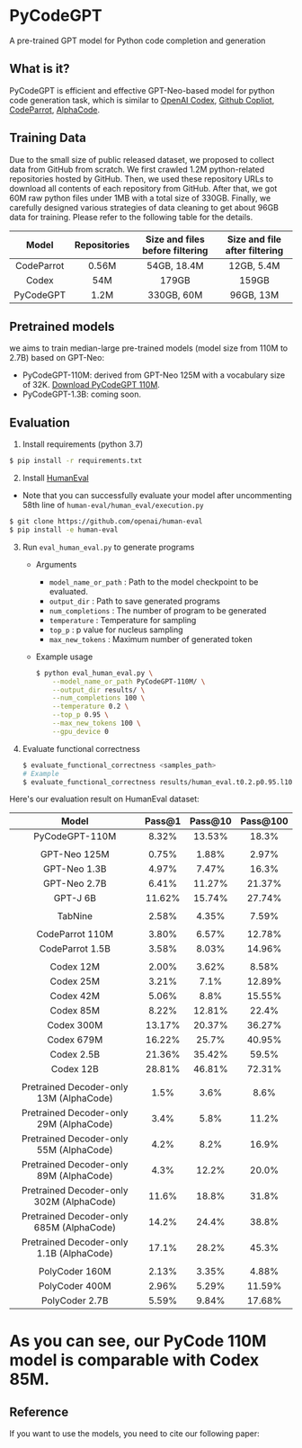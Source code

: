 # PyCodeGPT
A pre-trained GPT model for Python code completion and generation

## What is it?

PyCodeGPT is efficient and effective GPT-Neo-based model for python code generation task, which is similar to [OpenAI Codex](https://openai.com/blog/openai-codex/), [Github Copliot](https://copilot.github.com/), [CodeParrot](https://huggingface.co/blog/codeparrot), [AlphaCode](https://deepmind.com/blog/article/Competitive-programming-with-AlphaCode).

## Training Data
Due to the small size of public released dataset, we proposed to collect data from GitHub from scratch. We first crawled 1.2M python-related repositories hosted by GitHub. Then, we used these repository URLs to download all contents of each repository from GitHub. After that, we got 60M raw python files under 1MB with a total size of 330GB. Finally, we carefully designed various strategies of data cleaning to get about 96GB data for training. Please refer to the following table for the details.

|Model|Repositories|Size and files before filtering|Size and file after filtering|
|:------:|:---:|:---:|:---:|
| CodeParrot | 0.56M | 54GB, 18.4M | 12GB, 5.4M |
| Codex | 54M | 179GB | 159GB |
| PyCodeGPT | 1.2M | 330GB, 60M | 96GB, 13M |


## Pretrained models

we aims to train median-large pre-trained models (model size from 110M to 2.7B) based on GPT-Neo:
- PyCodeGPT-110M: derived from GPT-Neo 125M with a vocabulary size of 32K. [Download PyCodeGPT 110M](https://github.com/microsoft/PyCodeGPT/releases/tag/PyCodeGPT-110M).
- PyCodeGPT-1.3B: coming soon.

## Evaluation
1. Install requirements (python 3.7)
```bash
$ pip install -r requirements.txt
```

2. Install [HumanEval](https://github.com/openai/human-eval)
- Note that you can successfully evaluate your model after uncommenting 58th line of `human-eval/human_eval/execution.py`
```bash
$ git clone https://github.com/openai/human-eval
$ pip install -e human-eval
```

3. Run `eval_human_eval.py` to generate programs
    - Arguments
        - `model_name_or_path` : Path to the model checkpoint to be evaluated. 
        - `output_dir` : Path to save generated programs
        - `num_completions` : The number of program to be generated
        - `temperature` : Temperature for sampling
        - `top_p` : p value for nucleus sampling
        - `max_new_tokens` : Maximum number of generated token
    - Example usage
        
        ```bash
        $ python eval_human_eval.py \
        	--model_name_or_path PyCodeGPT-110M/ \
        	--output_dir results/ \
        	--num_completions 100 \
        	--temperature 0.2 \
        	--top_p 0.95 \
        	--max_new_tokens 100 \
        	--gpu_device 0
        ```

4. Evaluate functional correctness
   ```bash
   $ evaluate_functional_correctness <samples_path>
   # Example
   $ evaluate_functional_correctness results/human_eval.t0.2.p0.95.l100.n100.samples.jsonl
   ```

Here's our evaluation result on HumanEval dataset:

|Model|Pass@1|Pass@10|Pass@100|
|:------:|:---:|:---:|:---:|
|PyCodeGPT-110M                             |8.32%  |13.53% |18.3%  |
|||||
|GPT-Neo 125M                               |0.75%  |1.88%  |2.97%  |
|GPT-Neo 1.3B                               |4.97%  |7.47%  |16.3%  |
|GPT-Neo 2.7B                               |6.41%  |11.27% |21.37% |
|GPT-J 6B                                   |11.62% |15.74% |27.74% |
|||||
|TabNine                                    |2.58%  |4.35%  |7.59%  |
|||||
|CodeParrot 110M                            |3.80%  |6.57%  |12.78% |
|CodeParrot 1.5B                            |3.58%  |8.03%  |14.96% |
|||||
|Codex 12M                                  |2.00%  |3.62%  |8.58%  |
|Codex 25M                                  |3.21%  |7.1%   |12.89% |
|Codex 42M                                  |5.06%  |8.8%   |15.55% |
|Codex 85M                                  |8.22%  |12.81% |22.4%  |
|Codex 300M                                 |13.17% |20.37% |36.27% |
|Codex 679M                                 |16.22% |25.7%  |40.95% |
|Codex 2.5B                                 |21.36% |35.42% |59.5%  |
|Codex 12B                                  |28.81% |46.81% |72.31% |
|||||
|Pretrained Decoder-only 13M (AlphaCode)    |1.5%   |3.6%   |8.6%   |
|Pretrained Decoder-only 29M (AlphaCode)    |3.4%   |5.8%   |11.2%  |
|Pretrained Decoder-only 55M (AlphaCode)    |4.2%   |8.2%   |16.9%  |
|Pretrained Decoder-only 89M (AlphaCode)    |4.3%   |12.2%  |20.0%  |
|Pretrained Decoder-only 302M (AlphaCode)   |11.6%  |18.8%  |31.8%  |
|Pretrained Decoder-only 685M (AlphaCode)   |14.2%  |24.4%  |38.8%  |
|Pretrained Decoder-only 1.1B (AlphaCode)   |17.1%  |28.2%  |45.3%  |
|||||
|PolyCoder 160M                             |2.13%  |3.35%  |4.88%  |
|PolyCoder 400M                             |2.96%  |5.29%  |11.59% |
|PolyCoder 2.7B                             |5.59%  |9.84%  |17.68% |

As you can see, our PyCode 110M model is comparable with Codex 85M.
=======

## Reference
If you want to use the models, you need to cite our following paper:


